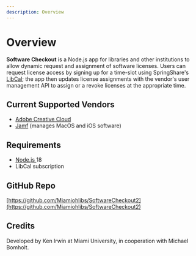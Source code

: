 ```yaml
---
description: Overview
---
```


# Overview

**Software Checkout** is a Node.js app for libraries and other institutions to allow dynamic request and assignment of software licenses. Users can request license access by signing up for a time-slot using SpringShare's [LibCal](https://www.springshare.com/libcal/); the app then updates license assignments with the vendor's user management API to assign or a revoke licenses at the appropriate time.

## Current Supported Vendors

* [Adobe Creative Cloud](https://www.adobe.com/creativecloud.html)
* [Jamf](https://www.jamf.com/) (manages MacOS and iOS software)

## Requirements

* [Node.js ](https://nodejs.org/en/about)18
* LibCal subscription

## GitHub Repo

[https://github.com/Miamiohlibs/SoftwareCheckout2](https://github.com/Miamiohlibs/SoftwareCheckout2)

## Credits

Developed by Ken Irwin at Miami University, in cooperation with Michael Bomholt.
